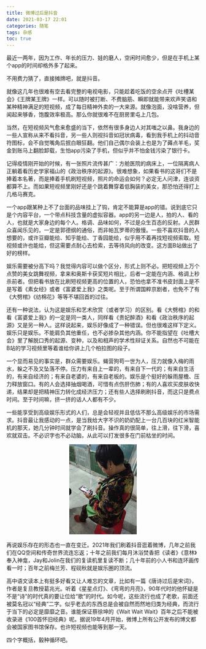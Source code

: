 ```yaml
---
title: 微博过后是抖音
date: 2021-03-17 22:01
categories: 随笔
tags: 杂感
toc: true
---
```


最近一两年，因为工作、年长的压力、娃的磨人，空闲时间愈少，但是在手机上某个app的时间却格外多了起来。

不用费力猜了，直接摊牌吧，就是抖音。

就像这几年也很难有空去看完整的电视电影，只能趁着吃饭的空余点开《吐槽某会》《王牌某王牌》一样。可以随时被打断、不费脑筋、瞬即就能带来欢声笑语和某种精神满足的短视频，成了每日精神外卖的一大来源。就像泡面，没啥营养，但闻起来够香，饱腹效率极高。那么你就很难不在厨房里屯上几包。

当然，在短视频风气愈来愈盛的当下，依然有很多身边人对其嗤之以鼻。我身边的一些人宣称从来不看抖音，另一些人则视抖音如冠状病毒，看到我手机上的抖动音符图标，会不自觉嘴角后抿白眼狂翻。他们自己偶尔会装上也是为了薅点羊毛，奖金到账马上翻脸卸载，生怕app污染了手机，但似乎并不怕金钱污染了银行卡。

记得疫情刚开始的时候，有一张照片流传甚广：方舱医院的病床上，一位隔离病人正躺着看历史学家福山的《政治秩序的起源》。很难想象，如果看书的这哥们不是捧着本名著，而是捧着手机刷短视频，照片的命运会如何？必定无人问津，连谈资都算不上。而如果短视频里刚好还是个跳着舞穿着低胸装的美女，那恐怕还得打上几格马赛克。

一个app跟某种上不了台面的品味挂上了钩，肯定不能算是app的错。说到底它只是个内容平台，一个带点科技含量的虚拟容器。app的另一边是人，拍的人、看的人，也就是大家身边的每个人。格调、品味如何，不过是众生百态的反射。人民群众喜闻乐见的，一定是郭德纲的通俗，而非帕瓦罗蒂的傲慢。一些不喜欢抖音的人想要的，或许豆瓣能给、知乎能给、丁香园能给，似乎用不着再找短视频索取。短视频或许也能给，但这需要点耐心去检索，去等待风向的改变。这方面B站做出了好的榜样。

娱乐需要被分高下吗？我觉得内容可以做个区分，形式上则不必。把短视频上万个点赞的美女跳舞视频，拿来和奥斯卡获奖短片相比，后者一定能在内涵、格调上秒杀前者。但把看书放在比刷短视频更高的位置的人，恐怕也拿不准书皮封面上是不是写着《素女经》或者《富婆爱上我》之类呢。至于所谓国粹京剧者，也免不了有《大劈棺》《纺棉花》等等不堪回首的过往。

还有一种说法，认为这是娱乐和艺术欣赏（或者学习）的区别。看《大劈棺》的和看《富婆爱上我》的一定是同一类人，同样看《贵妃醉酒》和看《政治秩序的起源》又是另一种人。这样说起来，娱乐好像成了一种错误。但也很难这样下定义。娱乐只是娱乐。不能肩负其他重任，也不必掺杂其他内涵。你不能指望在《吐槽大会》里了解脱口秀的起源、变种，以及和相声的学术性辩证关系。自然也不可能在B站的学习视频里等着谁给你讲上几个柏拉图的段子。

一个显而易见的事实是，群众需要娱乐。蝇营狗苟一世为人，压力就像入梅的雨水，躲之不及又坠落不停。压力有来自上一辈的，有来自下一代的；有来自生活的，有来自经济的；有来自老婆的，有来自老板的。娱乐是个挺好的躲雨屋檐、压力释放窗口。有的人会选择抽烟喝酒，可惜有点伤肝伤肺；有的人喜欢买皮肤收快递，结果却是把精神压力转化成经济压力；还有些人选择刷刷抖音，而这只是费点时间。至于时间嘛，挤一挤的话人人都有不少。

一些能享受到高级娱乐形式的人们，总是会轻视并且低估不那么高级娱乐的市场需求。抖音最让我感动的一点，是当我给大字不识的奶奶配上一台几百块的红米智能机的那天，她几分钟时间就学会了刷抖音。操作真的很简单，往上滑，往下滑，喜欢就双击。不必识字也不必动脑，从此可以打发很多在门前枯坐的时间。

<p style="text-align:center;"><img src="/images/玩抖音的郑大婆.jpg" style="width:35%" title="会站的大头凡" alt="会站的大头凡"/></p>

再说娱乐存在的形态也一直在变迁。2021年我们刷着抖音逛着微博，几年之前我们在QQ空间和传奇世界流连忘返；十年之前我们每月沐浴焚香把《读者》《意林》奉入神龛，Jay和Jolin在我们的复读机里复读不断；几十年前的小人书和连环画传看一时；百年之前梅兰芳、程砚秋就是娱乐圈的顶流。

高中语文读本上有挺多好看又让人难忘的文章，比如有一篇《唐诗过后是宋词》，作者是复旦教授葛兆光。听着《星星点灯》、《弯弯的月亮》，90年代时的他怀疑是不是“诗”的时代真的要让位给“歌”的时代。如今呢，这些流行也成了老歌，前面还被莫名冠以“经典”二字。似乎老去的东西总是会被自然而然地归类为经典，而流行于当下的必定是靡靡之音。谁能保证蔡徐坤的《Wait Wait Wait》百年之后不能被收录进《100首怀旧经典》呢。据说19年4月开始，微博上所有公开发布的博文都会被国家图书馆保存。也许短视频也能等到那一天。

四个字概括，毅种循环吧。